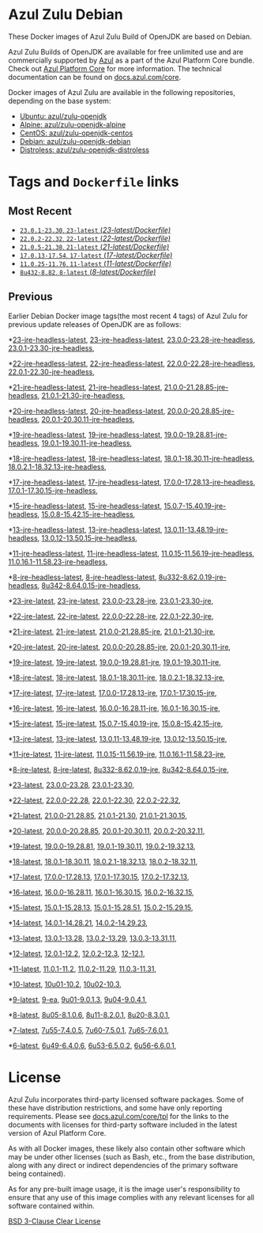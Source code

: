 Azul Zulu Debian
================

These Docker images of Azul Zulu Build of OpenJDK are based on Debian.

Azul Zulu Builds of OpenJDK are available for free unlimited use and are commercially supported by [Azul][1] as a part of the Azul Platform Core bundle.
Check out [Azul Platform Core][2] for more information. The technical documentation can be found on [docs.azul.com/core][3].

Docker images of Azul Zulu are available in the following repositories, depending on the base system:

  * [Ubuntu: azul/zulu-openjdk][4]
  * [Alpine: azul/zulu-openjdk-alpine][5]
  * [CentOS: azul/zulu-openjdk-centos][6]
  * [Debian: azul/zulu-openjdk-debian][7]
  * [Distroless: azul/zulu-openjdk-distroless][8]

Tags and `Dockerfile` links
===========================

Most Recent
-----------


  * [`23.0.1-23.30`, `23-latest` (*23-latest/Dockerfile)*][34]
  * [`22.0.2-22.32`, `22-latest` (*22-latest/Dockerfile)*][43]
  * [`21.0.5-21.38`, `21-latest` (*21-latest/Dockerfile)*][55]
  * [`17.0.13-17.54`, `17-latest` (*17-latest/Dockerfile)*][116]
  * [`11.0.25-11.76`, `11-latest` (*11-latest/Dockerfile)*][232]
  * [`8u432-8.82`, `8-latest` (*8-latest/Dockerfile)*][300]

Previous
--------

Earlier Debian Docker image tags(the most recent 4 tags) of Azul Zulu for previous update releases of OpenJDK are as follows:


  *[23-jre-headless-latest][11],
  [23-jre-headless-latest][35],
  [23.0.0-23.28-jre-headless][39],
  [23.0.1-23.30-jre-headless][41],
  
  *[22-jre-headless-latest][12],
  [22-jre-headless-latest][45],
  [22.0.0-22.28-jre-headless][46],
  [22.0.1-22.30-jre-headless][50],
  
  
  *[21-jre-headless-latest][13],
  [21-jre-headless-latest][57],
  [21.0.0-21.28.85-jre-headless][58],
  [21.0.1-21.30-jre-headless][62],
  
  
  
  
  
  
  *[20-jre-headless-latest][14],
  [20-jre-headless-latest][81],
  [20.0.0-20.28.85-jre-headless][84],
  [20.0.1-20.30.11-jre-headless][86],
  
  
  *[19-jre-headless-latest][15],
  [19-jre-headless-latest][92],
  [19.0.0-19.28.81-jre-headless][94],
  [19.0.1-19.30.11-jre-headless][98],
  
  
  *[18-jre-headless-latest][16],
  [18-jre-headless-latest][106],
  [18.0.1-18.30.11-jre-headless][107],
  [18.0.2.1-18.32.13-jre-headless][111],
  
  
  *[17-jre-headless-latest][17],
  [17-jre-headless-latest][118],
  [17.0.0-17.28.13-jre-headless][119],
  [17.0.1-17.30.15-jre-headless][124],
  
  
  
  
  
  
  
  
  
  
  
  
  
  
  
  
  *[15-jre-headless-latest][18],
  [15-jre-headless-latest][180],
  [15.0.7-15.40.19-jre-headless][189],
  [15.0.8-15.42.15-jre-headless][193],
  
  
  
  *[13-jre-headless-latest][19],
  [13-jre-headless-latest][205],
  [13.0.11-13.48.19-jre-headless][217],
  [13.0.12-13.50.15-jre-headless][221],
  
  
  
  *[11-jre-headless-latest][20],
  [11-jre-headless-latest][234],
  [11.0.15-11.56.19-jre-headless][251],
  [11.0.16.1-11.58.23-jre-headless][253],
  
  
  
  
  
  
  
  
  
  
  
  
  
  *[8-jre-headless-latest][21],
  [8-jre-headless-latest][302],
  [8u332-8.62.0.19-jre-headless][341],
  [8u342-8.64.0.15-jre-headless][345],
  
  
  
  
  
  
  
  
  
  
  
  
  
  *[23-jre-latest][22],
  [23-jre-latest][36],
  [23.0.0-23.28-jre][37],
  [23.0.1-23.30-jre][42],
  
  *[22-jre-latest][23],
  [22-jre-latest][44],
  [22.0.0-22.28-jre][48],
  [22.0.1-22.30-jre][49],
  
  
  *[21-jre-latest][24],
  [21-jre-latest][56],
  [21.0.0-21.28.85-jre][60],
  [21.0.1-21.30-jre][61],
  
  
  
  
  
  
  *[20-jre-latest][25],
  [20-jre-latest][80],
  [20.0.0-20.28.85-jre][83],
  [20.0.1-20.30.11-jre][87],
  
  
  *[19-jre-latest][26],
  [19-jre-latest][93],
  [19.0.0-19.28.81-jre][96],
  [19.0.1-19.30.11-jre][97],
  
  
  *[18-jre-latest][27],
  [18-jre-latest][105],
  [18.0.1-18.30.11-jre][109],
  [18.0.2.1-18.32.13-jre][110],
  
  
  *[17-jre-latest][28],
  [17-jre-latest][117],
  [17.0.0-17.28.13-jre][121],
  [17.0.1-17.30.15-jre][122],
  
  
  
  
  
  
  
  
  
  
  
  
  
  
  
  
  *[16-jre-latest][29],
  [16-jre-latest][171],
  [16.0.0-16.28.11-jre][173],
  [16.0.1-16.30.15-jre][174],
  
  
  *[15-jre-latest][30],
  [15-jre-latest][179],
  [15.0.7-15.40.19-jre][188],
  [15.0.8-15.42.15-jre][192],
  
  
  
  *[13-jre-latest][31],
  [13-jre-latest][204],
  [13.0.11-13.48.19-jre][218],
  [13.0.12-13.50.15-jre][219],
  
  
  
  *[11-jre-latest][32],
  [11-jre-latest][233],
  [11.0.15-11.56.19-jre][250],
  [11.0.16.1-11.58.23-jre][255],
  
  
  
  
  
  
  
  
  
  
  
  
  
  *[8-jre-latest][33],
  [8-jre-latest][301],
  [8u332-8.62.0.19-jre][342],
  [8u342-8.64.0.15-jre][346],
  
  
  
  
  
  
  
  
  
  
  
  
  
  *[23-latest][34],
  [23.0.0-23.28][38],
  [23.0.1-23.30][40],
  
  *[22-latest][43],
  [22.0.0-22.28][47],
  [22.0.1-22.30][51],
  [22.0.2-22.32][52],
  
  *[21-latest][55],
  [21.0.0-21.28.85][59],
  [21.0.1-21.30][63],
  [21.0.1-21.30.15][65],
  
  
  
  
  
  *[20-latest][79],
  [20.0.0-20.28.85][82],
  [20.0.1-20.30.11][85],
  [20.0.2-20.32.11][88],
  
  *[19-latest][91],
  [19.0.0-19.28.81][95],
  [19.0.1-19.30.11][99],
  [19.0.2-19.32.13][101],
  
  
  *[18-latest][104],
  [18.0.1-18.30.11][108],
  [18.0.2.1-18.32.13][112],
  [18.0.2-18.32.11][115],
  
  *[17-latest][116],
  [17.0.0-17.28.13][120],
  [17.0.1-17.30.15][123],
  [17.0.2-17.32.13][125],
  
  
  
  
  
  
  
  
  
  
  
  
  
  
  
  *[16-latest][170],
  [16.0.0-16.28.11][172],
  [16.0.1-16.30.15][175],
  [16.0.2-16.32.15][176],
  
  *[15-latest][178],
  [15.0.1-15.28.13][181],
  [15.0.1-15.28.51][182],
  [15.0.2-15.29.15][183],
  
  
  
  
  
  
  
  
  
  *[14-latest][200],
  [14.0.1-14.28.21][201],
  [14.0.2-14.29.23][202],
  
  *[13-latest][203],
  [13.0.1-13.28][206],
  [13.0.2-13.29][207],
  [13.0.3-13.31.11][208],
  
  
  
  
  
  
  
  
  
  
  
  
  *[12-latest][228],
  [12.0.1-12.2][229],
  [12.0.2-12.3][230],
  [12-12.1][231],
  
  *[11-latest][232],
  [11.0.1-11.2][235],
  [11.0.2-11.29][236],
  [11.0.3-11.31][237],
  
  
  
  
  
  
  
  
  
  
  
  
  
  
  
  
  
  
  
  
  
  
  
  
  
  
  
  *[10-latest][292],
  [10u01-10.2][293],
  [10u02-10.3][294],
  
  *[9-latest][295],
  [9-ea][296],
  [9u01-9.0.1.3][297],
  [9u04-9.0.4.1][298],
  
  
  *[8-latest][300],
  [8u05-8.1.0.6][303],
  [8u11-8.2.0.1][304],
  [8u20-8.3.0.1][305],
  
  
  
  
  
  
  
  
  
  
  
  
  
  
  
  
  
  
  
  
  
  
  
  
  
  
  
  
  
  
  
  
  
  
  
  
  
  
  
  
  
  
  
  
  
  
  
  
  
  
  *[7-latest][383],
  [7u55-7.4.0.5][384],
  [7u60-7.5.0.1][385],
  [7u65-7.6.0.1][386],
  
  
  
  
  
  
  
  
  
  
  
  
  
  
  
  
  
  
  
  
  
  
  
  
  
  
  
  
  
  
  
  
  
  
  
  *[6-latest][421],
  [6u49-6.4.0.6][422],
  [6u53-6.5.0.2][423],
  [6u56-6.6.0.1][424],
  
  
  
  
  
  
  
  
  
  
  
  
  
  
  
  
  License
=======

Azul Zulu incorporates third-party licensed software packages. Some of these have distribution restrictions, and some have only reporting requirements. Please see [docs.azul.com/core/tpl][9] for the links to the documents with licenses for third-party software included in the latest version of Azul Platform Core.

As with all Docker images, these likely also contain other software which may be under other licenses (such as Bash, etc., from the base distribution, along with any direct or indirect dependencies of the primary software being contained).

As for any pre-built image usage, it is the image user's responsibility to ensure that any use of this image complies with any relevant licenses for all software contained within.

[BSD 3-Clause Clear License][10]

  [1]: https://www.azul.com/
  [2]: https://www.azul.com/products/core/
  [3]: https://docs.azul.com/core/
  [4]: https://hub.docker.com/r/azul/zulu-openjdk
  [5]: https://hub.docker.com/r/azul/zulu-openjdk-alpine
  [6]: https://hub.docker.com/r/azul/zulu-openjdk-centos
  [7]: https://hub.docker.com/r/azul/zulu-openjdk-debian
  [8]: https://hub.docker.com/r/azul/zulu-openjdk-distroless
  [9]: https://docs.azul.com/core/tpl
  [10]: https://github.com/zulu-openjdk/zulu-openjdk/blob/master/LICENSE.txt


  [11]: https://github.com/zulu-openjdk/zulu-openjdk/blob/master/debian/23-jre-headless-latest/Dockerfile
  [35]: https://github.com/zulu-openjdk/zulu-openjdk/blob/master/debian/23-jre-headless-latest/Dockerfile
  [39]: https://github.com/zulu-openjdk/zulu-openjdk/blob/master/debian/23.0.0-23.28-jre-headless/Dockerfile
  [41]: https://github.com/zulu-openjdk/zulu-openjdk/blob/master/debian/23.0.1-23.30-jre-headless/Dockerfile
  
  [12]: https://github.com/zulu-openjdk/zulu-openjdk/blob/master/debian/22-jre-headless-latest/Dockerfile
  [45]: https://github.com/zulu-openjdk/zulu-openjdk/blob/master/debian/22-jre-headless-latest/Dockerfile
  [46]: https://github.com/zulu-openjdk/zulu-openjdk/blob/master/debian/22.0.0-22.28-jre-headless/Dockerfile
  [50]: https://github.com/zulu-openjdk/zulu-openjdk/blob/master/debian/22.0.1-22.30-jre-headless/Dockerfile
  
  
  [13]: https://github.com/zulu-openjdk/zulu-openjdk/blob/master/debian/21-jre-headless-latest/Dockerfile
  [57]: https://github.com/zulu-openjdk/zulu-openjdk/blob/master/debian/21-jre-headless-latest/Dockerfile
  [58]: https://github.com/zulu-openjdk/zulu-openjdk/blob/master/debian/21.0.0-21.28.85-jre-headless/Dockerfile
  [62]: https://github.com/zulu-openjdk/zulu-openjdk/blob/master/debian/21.0.1-21.30-jre-headless/Dockerfile
  
  
  
  
  
  
  [14]: https://github.com/zulu-openjdk/zulu-openjdk/blob/master/debian/20-jre-headless-latest/Dockerfile
  [81]: https://github.com/zulu-openjdk/zulu-openjdk/blob/master/debian/20-jre-headless-latest/Dockerfile
  [84]: https://github.com/zulu-openjdk/zulu-openjdk/blob/master/debian/20.0.0-20.28.85-jre-headless/Dockerfile
  [86]: https://github.com/zulu-openjdk/zulu-openjdk/blob/master/debian/20.0.1-20.30.11-jre-headless/Dockerfile
  
  
  [15]: https://github.com/zulu-openjdk/zulu-openjdk/blob/master/debian/19-jre-headless-latest/Dockerfile
  [92]: https://github.com/zulu-openjdk/zulu-openjdk/blob/master/debian/19-jre-headless-latest/Dockerfile
  [94]: https://github.com/zulu-openjdk/zulu-openjdk/blob/master/debian/19.0.0-19.28.81-jre-headless/Dockerfile
  [98]: https://github.com/zulu-openjdk/zulu-openjdk/blob/master/debian/19.0.1-19.30.11-jre-headless/Dockerfile
  
  
  [16]: https://github.com/zulu-openjdk/zulu-openjdk/blob/master/debian/18-jre-headless-latest/Dockerfile
  [106]: https://github.com/zulu-openjdk/zulu-openjdk/blob/master/debian/18-jre-headless-latest/Dockerfile
  [107]: https://github.com/zulu-openjdk/zulu-openjdk/blob/master/debian/18.0.1-18.30.11-jre-headless/Dockerfile
  [111]: https://github.com/zulu-openjdk/zulu-openjdk/blob/master/debian/18.0.2.1-18.32.13-jre-headless/Dockerfile
  
  
  [17]: https://github.com/zulu-openjdk/zulu-openjdk/blob/master/debian/17-jre-headless-latest/Dockerfile
  [118]: https://github.com/zulu-openjdk/zulu-openjdk/blob/master/debian/17-jre-headless-latest/Dockerfile
  [119]: https://github.com/zulu-openjdk/zulu-openjdk/blob/master/debian/17.0.0-17.28.13-jre-headless/Dockerfile
  [124]: https://github.com/zulu-openjdk/zulu-openjdk/blob/master/debian/17.0.1-17.30.15-jre-headless/Dockerfile
  
  
  
  
  
  
  
  
  
  
  
  
  
  
  
  
  [18]: https://github.com/zulu-openjdk/zulu-openjdk/blob/master/debian/15-jre-headless-latest/Dockerfile
  [180]: https://github.com/zulu-openjdk/zulu-openjdk/blob/master/debian/15-jre-headless-latest/Dockerfile
  [189]: https://github.com/zulu-openjdk/zulu-openjdk/blob/master/debian/15.0.7-15.40.19-jre-headless/Dockerfile
  [193]: https://github.com/zulu-openjdk/zulu-openjdk/blob/master/debian/15.0.8-15.42.15-jre-headless/Dockerfile
  
  
  
  [19]: https://github.com/zulu-openjdk/zulu-openjdk/blob/master/debian/13-jre-headless-latest/Dockerfile
  [205]: https://github.com/zulu-openjdk/zulu-openjdk/blob/master/debian/13-jre-headless-latest/Dockerfile
  [217]: https://github.com/zulu-openjdk/zulu-openjdk/blob/master/debian/13.0.11-13.48.19-jre-headless/Dockerfile
  [221]: https://github.com/zulu-openjdk/zulu-openjdk/blob/master/debian/13.0.12-13.50.15-jre-headless/Dockerfile
  
  
  
  [20]: https://github.com/zulu-openjdk/zulu-openjdk/blob/master/debian/11-jre-headless-latest/Dockerfile
  [234]: https://github.com/zulu-openjdk/zulu-openjdk/blob/master/debian/11-jre-headless-latest/Dockerfile
  [251]: https://github.com/zulu-openjdk/zulu-openjdk/blob/master/debian/11.0.15-11.56.19-jre-headless/Dockerfile
  [253]: https://github.com/zulu-openjdk/zulu-openjdk/blob/master/debian/11.0.16.1-11.58.23-jre-headless/Dockerfile
  
  
  
  
  
  
  
  
  
  
  
  
  
  [21]: https://github.com/zulu-openjdk/zulu-openjdk/blob/master/debian/8-jre-headless-latest/Dockerfile
  [302]: https://github.com/zulu-openjdk/zulu-openjdk/blob/master/debian/8-jre-headless-latest/Dockerfile
  [341]: https://github.com/zulu-openjdk/zulu-openjdk/blob/master/debian/8u332-8.62.0.19-jre-headless/Dockerfile
  [345]: https://github.com/zulu-openjdk/zulu-openjdk/blob/master/debian/8u342-8.64.0.15-jre-headless/Dockerfile
  
  
  
  
  
  
  
  
  
  
  
  
  
  [22]: https://github.com/zulu-openjdk/zulu-openjdk/blob/master/debian/23-jre-latest/Dockerfile
  [36]: https://github.com/zulu-openjdk/zulu-openjdk/blob/master/debian/23-jre-latest/Dockerfile
  [37]: https://github.com/zulu-openjdk/zulu-openjdk/blob/master/debian/23.0.0-23.28-jre/Dockerfile
  [42]: https://github.com/zulu-openjdk/zulu-openjdk/blob/master/debian/23.0.1-23.30-jre/Dockerfile
  
  [23]: https://github.com/zulu-openjdk/zulu-openjdk/blob/master/debian/22-jre-latest/Dockerfile
  [44]: https://github.com/zulu-openjdk/zulu-openjdk/blob/master/debian/22-jre-latest/Dockerfile
  [48]: https://github.com/zulu-openjdk/zulu-openjdk/blob/master/debian/22.0.0-22.28-jre/Dockerfile
  [49]: https://github.com/zulu-openjdk/zulu-openjdk/blob/master/debian/22.0.1-22.30-jre/Dockerfile
  
  
  [24]: https://github.com/zulu-openjdk/zulu-openjdk/blob/master/debian/21-jre-latest/Dockerfile
  [56]: https://github.com/zulu-openjdk/zulu-openjdk/blob/master/debian/21-jre-latest/Dockerfile
  [60]: https://github.com/zulu-openjdk/zulu-openjdk/blob/master/debian/21.0.0-21.28.85-jre/Dockerfile
  [61]: https://github.com/zulu-openjdk/zulu-openjdk/blob/master/debian/21.0.1-21.30-jre/Dockerfile
  
  
  
  
  
  
  [25]: https://github.com/zulu-openjdk/zulu-openjdk/blob/master/debian/20-jre-latest/Dockerfile
  [80]: https://github.com/zulu-openjdk/zulu-openjdk/blob/master/debian/20-jre-latest/Dockerfile
  [83]: https://github.com/zulu-openjdk/zulu-openjdk/blob/master/debian/20.0.0-20.28.85-jre/Dockerfile
  [87]: https://github.com/zulu-openjdk/zulu-openjdk/blob/master/debian/20.0.1-20.30.11-jre/Dockerfile
  
  
  [26]: https://github.com/zulu-openjdk/zulu-openjdk/blob/master/debian/19-jre-latest/Dockerfile
  [93]: https://github.com/zulu-openjdk/zulu-openjdk/blob/master/debian/19-jre-latest/Dockerfile
  [96]: https://github.com/zulu-openjdk/zulu-openjdk/blob/master/debian/19.0.0-19.28.81-jre/Dockerfile
  [97]: https://github.com/zulu-openjdk/zulu-openjdk/blob/master/debian/19.0.1-19.30.11-jre/Dockerfile
  
  
  [27]: https://github.com/zulu-openjdk/zulu-openjdk/blob/master/debian/18-jre-latest/Dockerfile
  [105]: https://github.com/zulu-openjdk/zulu-openjdk/blob/master/debian/18-jre-latest/Dockerfile
  [109]: https://github.com/zulu-openjdk/zulu-openjdk/blob/master/debian/18.0.1-18.30.11-jre/Dockerfile
  [110]: https://github.com/zulu-openjdk/zulu-openjdk/blob/master/debian/18.0.2.1-18.32.13-jre/Dockerfile
  
  
  [28]: https://github.com/zulu-openjdk/zulu-openjdk/blob/master/debian/17-jre-latest/Dockerfile
  [117]: https://github.com/zulu-openjdk/zulu-openjdk/blob/master/debian/17-jre-latest/Dockerfile
  [121]: https://github.com/zulu-openjdk/zulu-openjdk/blob/master/debian/17.0.0-17.28.13-jre/Dockerfile
  [122]: https://github.com/zulu-openjdk/zulu-openjdk/blob/master/debian/17.0.1-17.30.15-jre/Dockerfile
  
  
  
  
  
  
  
  
  
  
  
  
  
  
  
  
  [29]: https://github.com/zulu-openjdk/zulu-openjdk/blob/master/debian/16-jre-latest/Dockerfile
  [171]: https://github.com/zulu-openjdk/zulu-openjdk/blob/master/debian/16-jre-latest/Dockerfile
  [173]: https://github.com/zulu-openjdk/zulu-openjdk/blob/master/debian/16.0.0-16.28.11-jre/Dockerfile
  [174]: https://github.com/zulu-openjdk/zulu-openjdk/blob/master/debian/16.0.1-16.30.15-jre/Dockerfile
  
  
  [30]: https://github.com/zulu-openjdk/zulu-openjdk/blob/master/debian/15-jre-latest/Dockerfile
  [179]: https://github.com/zulu-openjdk/zulu-openjdk/blob/master/debian/15-jre-latest/Dockerfile
  [188]: https://github.com/zulu-openjdk/zulu-openjdk/blob/master/debian/15.0.7-15.40.19-jre/Dockerfile
  [192]: https://github.com/zulu-openjdk/zulu-openjdk/blob/master/debian/15.0.8-15.42.15-jre/Dockerfile
  
  
  
  [31]: https://github.com/zulu-openjdk/zulu-openjdk/blob/master/debian/13-jre-latest/Dockerfile
  [204]: https://github.com/zulu-openjdk/zulu-openjdk/blob/master/debian/13-jre-latest/Dockerfile
  [218]: https://github.com/zulu-openjdk/zulu-openjdk/blob/master/debian/13.0.11-13.48.19-jre/Dockerfile
  [219]: https://github.com/zulu-openjdk/zulu-openjdk/blob/master/debian/13.0.12-13.50.15-jre/Dockerfile
  
  
  
  [32]: https://github.com/zulu-openjdk/zulu-openjdk/blob/master/debian/11-jre-latest/Dockerfile
  [233]: https://github.com/zulu-openjdk/zulu-openjdk/blob/master/debian/11-jre-latest/Dockerfile
  [250]: https://github.com/zulu-openjdk/zulu-openjdk/blob/master/debian/11.0.15-11.56.19-jre/Dockerfile
  [255]: https://github.com/zulu-openjdk/zulu-openjdk/blob/master/debian/11.0.16.1-11.58.23-jre/Dockerfile
  
  
  
  
  
  
  
  
  
  
  
  
  
  [33]: https://github.com/zulu-openjdk/zulu-openjdk/blob/master/debian/8-jre-latest/Dockerfile
  [301]: https://github.com/zulu-openjdk/zulu-openjdk/blob/master/debian/8-jre-latest/Dockerfile
  [342]: https://github.com/zulu-openjdk/zulu-openjdk/blob/master/debian/8u332-8.62.0.19-jre/Dockerfile
  [346]: https://github.com/zulu-openjdk/zulu-openjdk/blob/master/debian/8u342-8.64.0.15-jre/Dockerfile
  
  
  
  
  
  
  
  
  
  
  
  
  
  [34]: https://github.com/zulu-openjdk/zulu-openjdk/blob/master/debian/23-latest/Dockerfile
  [38]: https://github.com/zulu-openjdk/zulu-openjdk/blob/master/debian/23.0.0-23.28/Dockerfile
  [40]: https://github.com/zulu-openjdk/zulu-openjdk/blob/master/debian/23.0.1-23.30/Dockerfile
  
  [43]: https://github.com/zulu-openjdk/zulu-openjdk/blob/master/debian/22-latest/Dockerfile
  [47]: https://github.com/zulu-openjdk/zulu-openjdk/blob/master/debian/22.0.0-22.28/Dockerfile
  [51]: https://github.com/zulu-openjdk/zulu-openjdk/blob/master/debian/22.0.1-22.30/Dockerfile
  [52]: https://github.com/zulu-openjdk/zulu-openjdk/blob/master/debian/22.0.2-22.32/Dockerfile
  
  [55]: https://github.com/zulu-openjdk/zulu-openjdk/blob/master/debian/21-latest/Dockerfile
  [59]: https://github.com/zulu-openjdk/zulu-openjdk/blob/master/debian/21.0.0-21.28.85/Dockerfile
  [63]: https://github.com/zulu-openjdk/zulu-openjdk/blob/master/debian/21.0.1-21.30/Dockerfile
  [65]: https://github.com/zulu-openjdk/zulu-openjdk/blob/master/debian/21.0.1-21.30.15/Dockerfile
  
  
  
  
  
  [79]: https://github.com/zulu-openjdk/zulu-openjdk/blob/master/debian/20-latest/Dockerfile
  [82]: https://github.com/zulu-openjdk/zulu-openjdk/blob/master/debian/20.0.0-20.28.85/Dockerfile
  [85]: https://github.com/zulu-openjdk/zulu-openjdk/blob/master/debian/20.0.1-20.30.11/Dockerfile
  [88]: https://github.com/zulu-openjdk/zulu-openjdk/blob/master/debian/20.0.2-20.32.11/Dockerfile
  
  [91]: https://github.com/zulu-openjdk/zulu-openjdk/blob/master/debian/19-latest/Dockerfile
  [95]: https://github.com/zulu-openjdk/zulu-openjdk/blob/master/debian/19.0.0-19.28.81/Dockerfile
  [99]: https://github.com/zulu-openjdk/zulu-openjdk/blob/master/debian/19.0.1-19.30.11/Dockerfile
  [101]: https://github.com/zulu-openjdk/zulu-openjdk/blob/master/debian/19.0.2-19.32.13/Dockerfile
  
  
  [104]: https://github.com/zulu-openjdk/zulu-openjdk/blob/master/debian/18-latest/Dockerfile
  [108]: https://github.com/zulu-openjdk/zulu-openjdk/blob/master/debian/18.0.1-18.30.11/Dockerfile
  [112]: https://github.com/zulu-openjdk/zulu-openjdk/blob/master/debian/18.0.2.1-18.32.13/Dockerfile
  [115]: https://github.com/zulu-openjdk/zulu-openjdk/blob/master/debian/18.0.2-18.32.11/Dockerfile
  
  [116]: https://github.com/zulu-openjdk/zulu-openjdk/blob/master/debian/17-latest/Dockerfile
  [120]: https://github.com/zulu-openjdk/zulu-openjdk/blob/master/debian/17.0.0-17.28.13/Dockerfile
  [123]: https://github.com/zulu-openjdk/zulu-openjdk/blob/master/debian/17.0.1-17.30.15/Dockerfile
  [125]: https://github.com/zulu-openjdk/zulu-openjdk/blob/master/debian/17.0.2-17.32.13/Dockerfile
  
  
  
  
  
  
  
  
  
  
  
  
  
  
  
  [170]: https://github.com/zulu-openjdk/zulu-openjdk/blob/master/debian/16-latest/Dockerfile
  [172]: https://github.com/zulu-openjdk/zulu-openjdk/blob/master/debian/16.0.0-16.28.11/Dockerfile
  [175]: https://github.com/zulu-openjdk/zulu-openjdk/blob/master/debian/16.0.1-16.30.15/Dockerfile
  [176]: https://github.com/zulu-openjdk/zulu-openjdk/blob/master/debian/16.0.2-16.32.15/Dockerfile
  
  [178]: https://github.com/zulu-openjdk/zulu-openjdk/blob/master/debian/15-latest/Dockerfile
  [181]: https://github.com/zulu-openjdk/zulu-openjdk/blob/master/debian/15.0.1-15.28.13/Dockerfile
  [182]: https://github.com/zulu-openjdk/zulu-openjdk/blob/master/debian/15.0.1-15.28.51/Dockerfile
  [183]: https://github.com/zulu-openjdk/zulu-openjdk/blob/master/debian/15.0.2-15.29.15/Dockerfile
  
  
  
  
  
  
  
  
  
  [200]: https://github.com/zulu-openjdk/zulu-openjdk/blob/master/debian/14-latest/Dockerfile
  [201]: https://github.com/zulu-openjdk/zulu-openjdk/blob/master/debian/14.0.1-14.28.21/Dockerfile
  [202]: https://github.com/zulu-openjdk/zulu-openjdk/blob/master/debian/14.0.2-14.29.23/Dockerfile
  
  [203]: https://github.com/zulu-openjdk/zulu-openjdk/blob/master/debian/13-latest/Dockerfile
  [206]: https://github.com/zulu-openjdk/zulu-openjdk/blob/master/debian/13.0.1-13.28/Dockerfile
  [207]: https://github.com/zulu-openjdk/zulu-openjdk/blob/master/debian/13.0.2-13.29/Dockerfile
  [208]: https://github.com/zulu-openjdk/zulu-openjdk/blob/master/debian/13.0.3-13.31.11/Dockerfile
  
  
  
  
  
  
  
  
  
  
  
  
  [228]: https://github.com/zulu-openjdk/zulu-openjdk/blob/master/debian/12-latest/Dockerfile
  [229]: https://github.com/zulu-openjdk/zulu-openjdk/blob/master/debian/12.0.1-12.2/Dockerfile
  [230]: https://github.com/zulu-openjdk/zulu-openjdk/blob/master/debian/12.0.2-12.3/Dockerfile
  [231]: https://github.com/zulu-openjdk/zulu-openjdk/blob/master/debian/12-12.1/Dockerfile
  
  [232]: https://github.com/zulu-openjdk/zulu-openjdk/blob/master/debian/11-latest/Dockerfile
  [235]: https://github.com/zulu-openjdk/zulu-openjdk/blob/master/debian/11.0.1-11.2/Dockerfile
  [236]: https://github.com/zulu-openjdk/zulu-openjdk/blob/master/debian/11.0.2-11.29/Dockerfile
  [237]: https://github.com/zulu-openjdk/zulu-openjdk/blob/master/debian/11.0.3-11.31/Dockerfile
  
  
  
  
  
  
  
  
  
  
  
  
  
  
  
  
  
  
  
  
  
  
  
  
  
  
  
  [292]: https://github.com/zulu-openjdk/zulu-openjdk/blob/master/debian/10-latest/Dockerfile
  [293]: https://github.com/zulu-openjdk/zulu-openjdk/blob/master/debian/10u01-10.2/Dockerfile
  [294]: https://github.com/zulu-openjdk/zulu-openjdk/blob/master/debian/10u02-10.3/Dockerfile
  
  [295]: https://github.com/zulu-openjdk/zulu-openjdk/blob/master/debian/9-latest/Dockerfile
  [296]: https://github.com/zulu-openjdk/zulu-openjdk/blob/master/debian/9-ea/Dockerfile
  [297]: https://github.com/zulu-openjdk/zulu-openjdk/blob/master/debian/9u01-9.0.1.3/Dockerfile
  [298]: https://github.com/zulu-openjdk/zulu-openjdk/blob/master/debian/9u04-9.0.4.1/Dockerfile
  
  
  [300]: https://github.com/zulu-openjdk/zulu-openjdk/blob/master/debian/8-latest/Dockerfile
  [303]: https://github.com/zulu-openjdk/zulu-openjdk/blob/master/debian/8u05-8.1.0.6/Dockerfile
  [304]: https://github.com/zulu-openjdk/zulu-openjdk/blob/master/debian/8u11-8.2.0.1/Dockerfile
  [305]: https://github.com/zulu-openjdk/zulu-openjdk/blob/master/debian/8u20-8.3.0.1/Dockerfile
  
  
  
  
  
  
  
  
  
  
  
  
  
  
  
  
  
  
  
  
  
  
  
  
  
  
  
  
  
  
  
  
  
  
  
  
  
  
  
  
  
  
  
  
  
  
  
  
  
  
  [383]: https://github.com/zulu-openjdk/zulu-openjdk/blob/master/debian/7-latest/Dockerfile
  [384]: https://github.com/zulu-openjdk/zulu-openjdk/blob/master/debian/7u55-7.4.0.5/Dockerfile
  [385]: https://github.com/zulu-openjdk/zulu-openjdk/blob/master/debian/7u60-7.5.0.1/Dockerfile
  [386]: https://github.com/zulu-openjdk/zulu-openjdk/blob/master/debian/7u65-7.6.0.1/Dockerfile
  
  
  
  
  
  
  
  
  
  
  
  
  
  
  
  
  
  
  
  
  
  
  
  
  
  
  
  
  
  
  
  
  
  
  
  [421]: https://github.com/zulu-openjdk/zulu-openjdk/blob/master/debian/6-latest/Dockerfile
  [422]: https://github.com/zulu-openjdk/zulu-openjdk/blob/master/debian/6u49-6.4.0.6/Dockerfile
  [423]: https://github.com/zulu-openjdk/zulu-openjdk/blob/master/debian/6u53-6.5.0.2/Dockerfile
  [424]: https://github.com/zulu-openjdk/zulu-openjdk/blob/master/debian/6u56-6.6.0.1/Dockerfile
  
  
  
  
  
  
  
  
  
  
  
  
  
  
  
  
  